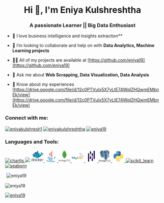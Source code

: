<h1 align="center">Hi 👋, I'm Eniya Kulshreshtha</h1>
<h3 align="center">A passionate Learner || Big Data Enthusiast</h3>

- 🌱 I love business intelligence and insights extraction**

- 👯 I’m looking to collaborate and help on with **Data Analytics, Machine Learning projects**

- 👨‍💻 All of my projects are available at [https://github.com/eniya19](https://github.com/eniya19)

- 💬 Ask me about **Web Scrapping, Data Visualization, Data Analysis**

- 📄 Know about my experiences [https://drive.google.com/file/d/12c0PTVulx5X7yLtE74WqIZHQwmEMbnEk/view](https://drive.google.com/file/d/12c0PTVulx5X7yLtE74WqIZHQwmEMbnEk/view)

<h3 align="left">Connect with me:</h3>
<p align="left">
<a href="https://twitter.com/eniyakulshresh1" target="blank"><img align="center" src="https://raw.githubusercontent.com/rahuldkjain/github-profile-readme-generator/master/src/images/icons/Social/twitter.svg" alt="eniyakulshresh1" height="30" width="40" /></a>
<a href="https://linkedin.com/in/eniyakulshreshtha" target="blank"><img align="center" src="https://raw.githubusercontent.com/rahuldkjain/github-profile-readme-generator/master/src/images/icons/Social/linked-in-alt.svg" alt="eniyakulshreshtha" height="30" width="40" /></a>
<a href="https://kaggle.com/eniya19" target="blank"><img align="center" src="https://raw.githubusercontent.com/rahuldkjain/github-profile-readme-generator/master/src/images/icons/Social/kaggle.svg" alt="eniya19" height="30" width="40" /></a>
</p>

<h3 align="left">Languages and Tools:</h3>
<p align="left"> <a href="https://www.chartjs.org" target="_blank" rel="noreferrer"> <img src="https://www.chartjs.org/media/logo-title.svg" alt="chartjs" width="40" height="40"/> </a> <a href="https://powerbi.microsoft.com/en/"> <img src="PNG/Power-BI.png" height="25"/"></a> <a href="https://www.docker.com/" target="_blank" rel="noreferrer"> <img src="https://raw.githubusercontent.com/devicons/devicon/master/icons/docker/docker-original-wordmark.svg" alt="docker" width="40" height="40"/> </a> <a href="https://www.java.com" target="_blank" rel="noreferrer"> <img src="https://raw.githubusercontent.com/devicons/devicon/master/icons/java/java-original.svg" alt="java" width="40" height="40"/> </a> <a href="https://www.mongodb.com/" target="_blank" rel="noreferrer"> <img src="https://raw.githubusercontent.com/devicons/devicon/master/icons/mongodb/mongodb-original-wordmark.svg" alt="mongodb" width="40" height="40"/> </a> <a href="https://www.mysql.com/" target="_blank" rel="noreferrer"> <img src="https://raw.githubusercontent.com/devicons/devicon/master/icons/mysql/mysql-original-wordmark.svg" alt="mysql" width="40" height="40"/> </a> <a href="https://pandas.pydata.org/" target="_blank" rel="noreferrer"> <img src="https://raw.githubusercontent.com/devicons/devicon/2ae2a900d2f041da66e950e4d48052658d850630/icons/pandas/pandas-original.svg" alt="pandas" width="40" height="40"/> </a> <a href="https://www.postgresql.org" target="_blank" rel="noreferrer"> <img src="https://raw.githubusercontent.com/devicons/devicon/master/icons/postgresql/postgresql-original-wordmark.svg" alt="postgresql" width="40" height="40"/> </a> <a href="https://www.python.org" target="_blank" rel="noreferrer"> <img src="https://raw.githubusercontent.com/devicons/devicon/master/icons/python/python-original.svg" alt="python" width="40" height="40"/> </a> <a href="https://scikit-learn.org/" target="_blank" rel="noreferrer"> <img src="https://upload.wikimedia.org/wikipedia/commons/0/05/Scikit_learn_logo_small.svg" alt="scikit_learn" width="40" height="40"/> </a> <a href="https://seaborn.pydata.org/" target="_blank" rel="noreferrer"> <img src="https://seaborn.pydata.org/_images/logo-mark-lightbg.svg" alt="seaborn" width="40" height="40"/> </a> </p>

<p>&nbsp;<img align="center" src="https://github-readme-stats.vercel.app/api?username=eniya19&show_icons=true&locale=en" alt="eniya19" /></p>

<p><img align="center" src="https://github-readme-streak-stats.herokuapp.com/?user=eniya19&" alt="eniya19" /></p>

<p align="left"> <a href="https://github.com/ryo-ma/github-profile-trophy"><img src="https://github-profile-trophy.vercel.app/?username=eniya19" alt="eniya19" /></a> </p>

